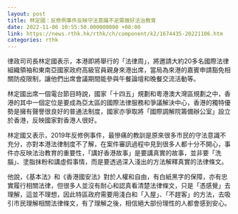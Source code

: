 ```yaml
---
layout: post
title: 林定國：反修例事件反映守法意識不足需做好法治教育
date: 2022-11-06 10:55:50.000000000 +08:00
link: https://news.rthk.hk/rthk/ch/component/k2/1674435-20221106.htm
categories: rthk
---
```


律政司司長林定國表示，本港即將舉行的「法律周」，將邀請大約20多名國際法律組織領袖和東南亞國家政府高級官員親身來港出席，當局為來港的嘉賓申請豁免相關防疫限制，讓他們出席會議期間能參與午餐論壇和晚餐交流活動等。

林定國出席一個電台節目時說，國家「十四五」規劃和粵港澳大灣區規劃之中，香港的其中一個定位是要成為亞太區的國際法律服務和爭議解決中心，香港的獨特優勢是擁有聲譽很良好的普通法制度，國家亦爭取將「國際調解院籌備辦公室」設立於香港，反映國家對香港人很好。

林定國又表示，2019年反修例事件，最慘痛的教訓是原來很多市民的守法意識不充分，亦對本港法律制度不了解，在案件審訊過程中見到很多人都十分不開心，事件亦反映法治教育的重要性，「講好香港故事」是要講真實的故事，並非要「洗腦」、塗脂抹粉和講虛假事情，而是要透過深入淺出的方法解釋真實的法律條文。

他說，《基本法》和《香港國安法》對於人權和自由，有白紙黑字的保障，亦有忠實履行相關法律，但很多人並沒有耐心和認真看清楚法律條文，只是「憑感覺」去理解，這並不理想，因此特區政府需要用淺白和「入屋」、「不趕客」的方法，去吸引市民理解相關法律條文，有了理解之後，相信絕大部份理性的人都會感到安心。
